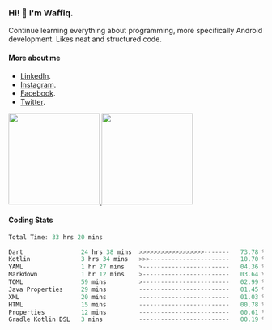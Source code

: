 ### Hi! 👋 I'm Waffiq.

Continue learning everything about programming, more specifically Android development. Likes neat and structured code.

#### More about me 
- [LinkedIn](https://www.linkedin.com/in/waffiqaziz/).
- [Instagram](https://www.instagram.com/waffiqaziz/).
- [Facebook](https://web.facebook.com/WaffiqAziz/).
- [Twitter](https://twitter.com/AzizWaffiq).

<p align="left">
<a href="https://github.com/waffiqaziz">
  <img height="180em" src="https://github-readme-stats-eight-theta.vercel.app/api?username=waffiqaziz&show_icons=true&theme=algolia&include_all_commits=true&count_private=true"/>
  <img height="180em" src="https://github-readme-stats-eight-theta.vercel.app/api/top-langs/?username=waffiqaziz&layout=compact&langs_count=8&theme=algolia"/>
</a>
</p>

#### Coding Stats
<!--START_SECTION:waka-->

```rust
Total Time: 33 hrs 20 mins

Dart                24 hrs 38 mins  >>>>>>>>>>>>>>>>>>-------   73.78 %
Kotlin              3 hrs 34 mins   >>>----------------------   10.70 %
YAML                1 hr 27 mins    >------------------------   04.36 %
Markdown            1 hr 12 mins    >------------------------   03.64 %
TOML                59 mins         >------------------------   02.99 %
Java Properties     29 mins         -------------------------   01.45 %
XML                 20 mins         -------------------------   01.03 %
HTML                15 mins         -------------------------   00.78 %
Properties          12 mins         -------------------------   00.61 %
Gradle Kotlin DSL   3 mins          -------------------------   00.19 %
```

<!--END_SECTION:waka-->
